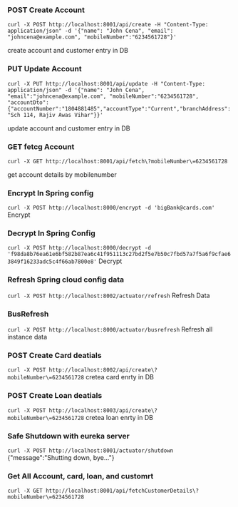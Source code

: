 ### POST Create Account

`curl -X POST http://localhost:8001/api/create -H "Content-Type: application/json" -d '{"name": "John Cena", "email": "johncena@example.com", "mobileNumber":"6234561728"}'`

create account and customer entry in DB

### PUT Update Account

`curl -X PUT http://localhost:8001/api/update -H "Content-Type: application/json" -d '{"name": "John Cena", "email":"johncena@example.com", "mobileNumber":"6234561728", "accountDto": {"accountNumber":"1804881485","accountType":"Current","branchAddress":"Sch 114, Rajiv Awas Vihar"}}'`

update account and customer entry in DB

### GET fetcg Account

`curl -X GET http://localhost:8001/api/fetch\?mobileNumber\=6234561728`

get account details by mobilenumber

### Encrypt In Spring config

`curl -X POST http://localhost:8000/encrypt -d 'bigBank@cards.com'`
Encrypt

### Decrypt In Spring Config

`curl -X POST http://localhost:8000/decrypt -d 'f98da8b76ea61e6bf582b87ea6c41f951113c27bd2f5e7b50c7fbd57a7f5a6f9cfae63849f16233adc5c4f66ab7800e8'`
Decrypt

### Refresh Spring cloud config data

`curl -X POST http://localhost:8002/actuator/refresh`
Refresh Data

### BusRefresh

`curl -X POST http://localhost:8000/actuator/busrefresh`
Refresh all instance data

### POST Create Card deatials

`curl -X POST http://localhost:8002/api/create\?mobileNumber\=6234561728`
cretea card enrty in DB

### POST Create Loan deatials

`curl -X POST http://localhost:8003/api/create\?mobileNumber\=6234561728`
cretea loan enrty in DB

### Safe Shutdown with eureka server

`curl -X POST http://localhost:8001/actuator/shutdown`
{"message":"Shutting down, bye..."}

### Get All Account, card, loan, and customrt

`curl -X GET http://localhost:8001/api/fetchCustomerDetails\?mobileNumber\=6234561728`
